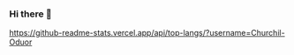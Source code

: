 ### Hi there 👋

<!--
**Churchil-Oduor/Churchil-Oduor** is a ✨ _special_ ✨ repository because its `README.md` (this file) appears on your GitHub profile.

Here are some ideas to get you started:

- 🔭 I’m currently a student in JKUAT and a Software Engineering Student in ALX Software Engineering Program.
- 🌱 I’m currently learning C, and Python(Django).
- 👯 I’m looking to collaborate on C-projects encompassing System development and also Internet of Things.
I am flexible to explore and learn new things. Feel free to reach me
- 📫 You can Reach me via the mail < churchilokechoduor@gmail.com >
-->

https://github-readme-stats.vercel.app/api/top-langs/?username=Churchil-Oduor
